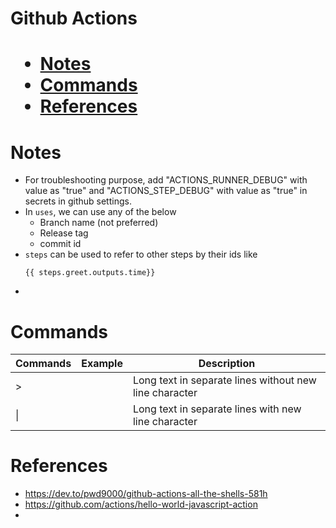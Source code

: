 <h1> Github Actions <h1>

- [Notes](#notes)
- [Commands](#commands)
- [References](#references)

# Notes
* For troubleshooting purpose, add "ACTIONS_RUNNER_DEBUG" with value as "true" and "ACTIONS_STEP_DEBUG" with value as "true" in secrets in github settings.
* In `uses`, we can use any of the below 
  * Branch name (not preferred)
  * Release tag
  * commit id
* ``steps`` can be used to refer to other steps by their ids like
   ```
   {{ steps.greet.outputs.time}}
* 

# Commands

| Commands | Example | Description                                            |
| -------- | ------- | ------------------------------------------------------ |
| >        |         | Long text in separate lines without new line character |
| \|       |         | Long text in separate lines with new line character    |

# References
* https://dev.to/pwd9000/github-actions-all-the-shells-581h
* https://github.com/actions/hello-world-javascript-action
* 
